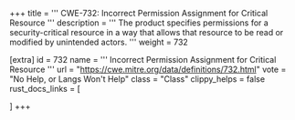 +++
title = '''
CWE-732: Incorrect Permission Assignment for Critical Resource
'''
description	= '''
The product specifies permissions for a security-critical resource in a way that allows that resource to be read or modified by unintended actors.
'''
weight = 732

[extra]
id = 732
name = '''
Incorrect Permission Assignment for Critical Resource
'''
url = "https://cwe.mitre.org/data/definitions/732.html"
vote = "No Help, or Langs Won't Help"
class = "Class"
clippy_helps = false
rust_docs_links = [
	
]
+++
